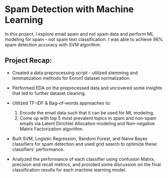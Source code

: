 # Spam Detection with Machine Learning
In this project, I explore email spam and not spam data and perform ML modeling for spam - not spam text classification. I was able to achieve 96% spam detection accuracy with SVM algorithm.

## Project Recap:
* Created a data preprocessing script - utilized stemming and lemmatization methods for Enron1 dataset normalization.
* Performed EDA on the preprocessed data and uncovered some insights that led to further dataset cleaning.
* Utilized TF-IDF & Bag-of-words approaches to:

   1. Encode the email data such that it can be used for ML modeling.
    2. Come up with top 5 most prevalent topics in spam and non-spam emails via Latent Dirichlet Allocation modeling and Non-negative Matrix Factorization algorithm.
* Built SVM, Logistic Regression, Random Forest, and Naive Bayes classifiers for spam detection and used grid search to optimize these classifiers' performance.
* Analyzed the performance of each classifier using confusion Matrix, precision and recall metrics, and provided some discussion on the final classification results for each machine learning model.
